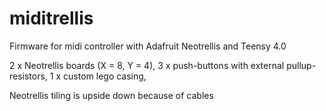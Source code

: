 # miditrellis
Firmware for midi controller with Adafruit Neotrellis and Teensy 4.0

2 x Neotrellis boards (X = 8, Y = 4),
3 x push-buttons with external pullup-resistors,
1 x custom lego casing,

Neotrellis tiling is upside down because of cables
